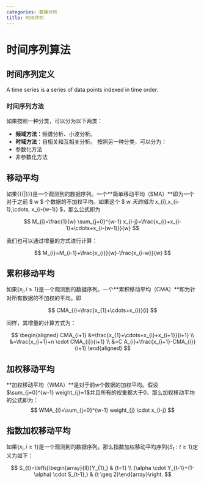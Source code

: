 ```yaml
---
categories: 数据分析
title: 时间序列
---
```

# 时间序列算法

## 时间序列定义
A time series is a series of data points indexed in time order.

### 时间序列方法
如果按照一种分类，可以分为以下两类：
- **频域方法**：频谱分析、小波分析。
- **时域方法**：自相关和互相关分析。
按照另一种分类，可以分为：
- 参数化方法
- 非参数化方法

## 移动平均
如果$\left \{ \left \{ \{ | \}\right \}\right \}$是一个观测到的数据序列。一个**简单移动平均（SMA）**即为一个对于之前 $ w $ 个数据的不加权平均。如果这个 $ w $天的值为$ x_{i},x_{i-1},\cdots, x_{i-(w-1)} $，那么公式即为

$$
M_{i}=\frac{1}{w} \sum_{j=0}^{w-1} x_{i-j}=\frac{x_{i}+x_{i-1}+\cdots+x_{i-(w-1)}}{w}
$$

我们也可以通过增量的方式进行计算：

$$
M_{i}=M_{i-1}+\frac{x_{i}}{w}-\frac{x_{i-w}}{w}
$$

## 累积移动平均
如果$\left\{x_{i},i\ge1\right\}$是一个观测到的数据序列。一个**累积移动平均（CMA）**即为针对所有数据的不加权的平均。即

$$
CMA_{i}=\frac{x_{1}+\cdots+x_{i}}{i}
$$

同样，其增量的计算方式为：

$$
\begin{aligned} CMA_{i+1} &=\frac{x_{1}+\cdots+x_{i}+x_{i+1}}{i+1} \\ &=\frac{x_{i+1}+n \cdot CMA_{i}}{i+1} \\ &=C A_{i}+\frac{x_{i+1}-CMA_{i}}{i+1} \end{aligned}
$$

## 加权移动平均

**加权移动平均（WMA）**是对于前$w$个数据的加权平均。假设$\sum_{j=0}^{w-1} weight_{j}=1$并且所有的权重都大于0，那么加权移动平均的公式即为：
$$
WMA_{i}=\sum_{j=0}^{w-1}  weight_{j} \cdot x_{i-j}
$$

## 指数加权移动平均

如果$\left\{x_{i},i\ge1\right\}$是一个观测到的数据序列。那么指数加权移动平均序列$\left\{S_{t} : t \geq 1\right\}$定义为如下：

$$
S_{t}=\left\{\begin{array}{ll}{Y_{1},} & {t=1} \\ {\alpha \cdot Y_{t-1}+(1-\alpha) \cdot S_{t-1},} & {t \geq 2}\end{array}\right.
$$
